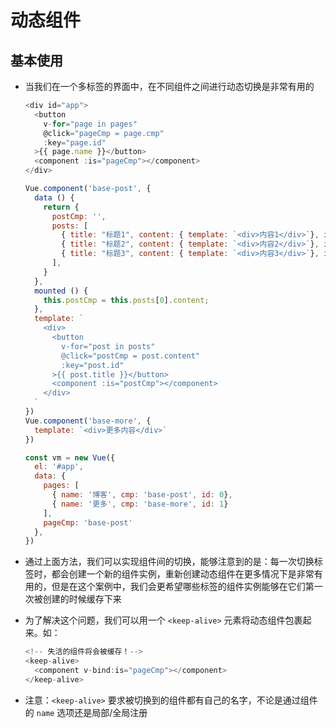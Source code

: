 # 动态组件

## 基本使用

  - 当我们在一个多标签的界面中，在不同组件之间进行动态切换是非常有用的

    ```javascript
    <div id="app">
      <button
        v-for="page in pages"
        @click="pageCmp = page.cmp"
        :key="page.id"
      >{{ page.name }}</button>
      <component :is="pageCmp"></component>
    </div>
    ```

    ```javascript
    Vue.component('base-post', {
      data () {
        return {
          postCmp: '',
          posts: [
            { title: "标题1", content: { template: `<div>内容1</div>`}, id: 11},
            { title: "标题2", content: { template: `<div>内容2</div>`}, id: 12},
            { title: "标题3", content: { template: `<div>内容3</div>`}, id: 13},
          ],
        }
      },
      mounted () {
        this.postCmp = this.posts[0].content;
      },
      template: `
        <div>
          <button
            v-for="post in posts"
            @click="postCmp = post.content"
            :key="post.id"
          >{{ post.title }}</button>
          <component :is="postCmp"></component>
        </div>
      `
    })
    Vue.component('base-more', {
      template: `<div>更多内容</div>`
    })

    const vm = new Vue({
      el: '#app',
      data: {
        pages: [
          { name: '博客', cmp: 'base-post', id: 0},
          { name: '更多', cmp: 'base-more', id: 1}
        ],
        pageCmp: 'base-post'
      },
    })
    ```

  - 通过上面方法，我们可以实现组件间的切换，能够注意到的是：每一次切换标签时，都会创建一个新的组件实例，重新创建动态组件在更多情况下是非常有用的，但是在这个案例中，我们会更希望哪些标签的组件实例能够在它们第一次被创建的时候缓存下来

  - 为了解决这个问题，我们可以用一个 `<keep-alive>` 元素将动态组件包裹起来。如：

    ```javascript
    <!-- 失活的组件将会被缓存！-->
    <keep-alive>
      <component v-bind:is="pageCmp"></component>
    </keep-alive>
    ```

  - 注意：`<keep-alive>` 要求被切换到的组件都有自己的名字，不论是通过组件的 `name` 选项还是局部/全局注册
